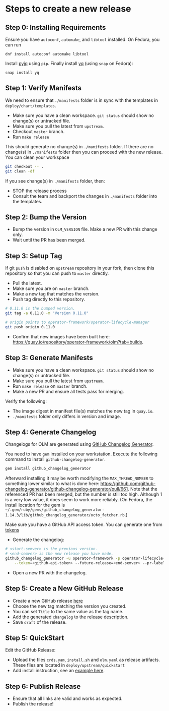 # Steps to create a new release

## Step 0: Installing Requirements

Ensure you have `autoconf`, `automake`, and `libtool` installed. On Fedora, you can run

```
dnf install autoconf automake libtool
```

Install [pyjq](https://pypi.org/project/pyjq/) using `pip`. Finally install [yq](https://github.com/mikefarah/yq) (using `snap` on Fedora):

```
snap install yq
```

## Step 1: Verify Manifests
We need to ensure that `./manifests` folder is in sync with the templates in `deploy/chart/templates`.
* Make sure you have a clean workspace. `git status` should show no change(s) or untracked file.
* Make sure you pull the latest from `upstream`.
* Checkout `master` branch.
* Run `make release`

This should generate no change(s) in `./manifests` folder. If there are no change(s) in `./manifests` folder then you can proceed with the new release. 
You can clean your workspace 
```bash
git checkout -- .
git clean -df
```

If you see change(s) in `./manifests` folder, then:
* STOP the release process
* Consult the team and backport the changes in `./manifests` folder into the templates.


## Step 2: Bump the Version
* Bump the version in `OLM_VERSION` file. Make a new PR with this change only.
* Wait until the PR has been merged.


## Step 3: Setup Tag
If git `push` is disabled on `upstream` repository in your fork, then clone this repository so that you can push to `master` directly.

* Pull the latest.
* Make sure you are on `master` branch.
* Make a new tag that matches the version. 
* Push tag directly to this repository.

```bash
# 0.11.0 is the bumped version.
git tag -a 0.11.0 -m "Version 0.11.0"

# origin points to operator-framework/operator-lifecycle-manager
git push origin 0.11.0
```

* Confirm that new images have been built here: <https://quay.io/repository/operator-framework/olm?tab=builds>.


## Step 3: Generate Manifests
* Make sure you have a clean workspace. `git status` should show no change(s) or untracked file.
* Make sure you pull the latest from `upstream`.
* Run `make release` on `master` branch.
* Make a new PR and ensure all tests pass for merging.

Verify the following:
* The image digest in manifest file(s) matches the new tag in `quay.io`.
* `./manifests` folder only differs in version and image.

## Step 4: Generate Changelog
Changelogs for OLM are generated using [GitHub Changelog Generator](https://github.com/github-changelog-generator/github-changelog-generator).

You need to have `gem` installed on your workstation. Execute the following command to install `github-changelog-generator`.
```bash
gem install github_changelog_generator
``` 

Afterward installing it may be worth modifying the `MAX_THREAD_NUMBER` to something lower similar to what is done here: <https://github.com/github-changelog-generator/github-changelog-generator/pull/661>. Note that the referenced PR has been merged, but the number is still too high. Although 1 is a very low value, it does seem to work more reliably. (On Fedora, the install location for the gem is `~/.gem/ruby/gems/github_changelog_generator-1.14.3/lib/github_changelog_generator/octo_fetcher.rb`.)

Make sure you have a GitHub API access token. You can generate one from [tokens](https://github.com/settings/tokens) 

* Generate the changelog:
```bash
# <start-semver> is the previous version.
# <end-semver> is the new release you have made.
github_changelog_generator -u operator-framework -p operator-lifecycle-manager --since-tag=<start-semver> \
    --token=<github-api-token> --future-release=<end-semver> --pr-label="**Other changes:**" -b CHANGELOG.md
```
* Open a new PR with the changelog.

## Step 5: Create a New GitHub Release
* Create a new GtiHub release [here](https://github.com/operator-framework/operator-lifecycle-manager/releases/new)
* Choose the new tag matching the version you created.
* You can set `Title` to the same value as the tag name.
* Add the generated `changelog` to the release description.
* Save `draft` of the release.


## Step 5: QuickStart
Edit the GitHub Release:
* Upload the files `crds.yam`, `install.sh` and `olm.yaml` as release artifacts. These files are located in `deploy/upstream/quickstart`
* Add install instruction, see an [example here](https://github.com/operator-framework/operator-lifecycle-manager/releases/tag/0.10.0#Install).


## Step 6: Publish Release
* Ensure that all links are valid and works as expected.
* Publish the release!
